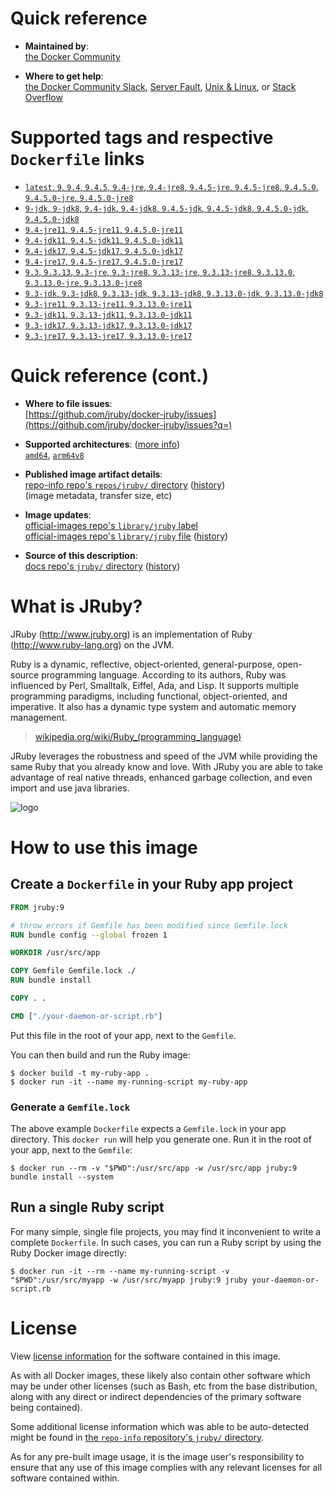 <!--

********************************************************************************

WARNING:

    DO NOT EDIT "jruby/README.md"

    IT IS AUTO-GENERATED

    (from the other files in "jruby/" combined with a set of templates)

********************************************************************************

-->

# Quick reference

-	**Maintained by**:  
	[the Docker Community](https://github.com/jruby/docker-jruby)

-	**Where to get help**:  
	[the Docker Community Slack](https://dockr.ly/comm-slack), [Server Fault](https://serverfault.com/help/on-topic), [Unix & Linux](https://unix.stackexchange.com/help/on-topic), or [Stack Overflow](https://stackoverflow.com/help/on-topic)

# Supported tags and respective `Dockerfile` links

-	[`latest`, `9`, `9.4`, `9.4.5`, `9.4-jre`, `9.4-jre8`, `9.4.5-jre`, `9.4.5-jre8`, `9.4.5.0`, `9.4.5.0-jre`, `9.4.5.0-jre8`](https://github.com/jruby/docker-jruby/blob/7b97efdd88722c1e55b86f08a38aec4f6fb9fbe7/9.4/jre8/Dockerfile)
-	[`9-jdk`, `9-jdk8`, `9.4-jdk`, `9.4-jdk8`, `9.4.5-jdk`, `9.4.5-jdk8`, `9.4.5.0-jdk`, `9.4.5.0-jdk8`](https://github.com/jruby/docker-jruby/blob/7b97efdd88722c1e55b86f08a38aec4f6fb9fbe7/9.4/jdk8/Dockerfile)
-	[`9.4-jre11`, `9.4.5-jre11`, `9.4.5.0-jre11`](https://github.com/jruby/docker-jruby/blob/7b97efdd88722c1e55b86f08a38aec4f6fb9fbe7/9.4/jre11/Dockerfile)
-	[`9.4-jdk11`, `9.4.5-jdk11`, `9.4.5.0-jdk11`](https://github.com/jruby/docker-jruby/blob/7b97efdd88722c1e55b86f08a38aec4f6fb9fbe7/9.4/jdk11/Dockerfile)
-	[`9.4-jdk17`, `9.4.5-jdk17`, `9.4.5.0-jdk17`](https://github.com/jruby/docker-jruby/blob/7b97efdd88722c1e55b86f08a38aec4f6fb9fbe7/9.4/jdk17/Dockerfile)
-	[`9.4-jre17`, `9.4.5-jre17`, `9.4.5.0-jre17`](https://github.com/jruby/docker-jruby/blob/7b97efdd88722c1e55b86f08a38aec4f6fb9fbe7/9.4/jre17/Dockerfile)
-	[`9.3`, `9.3.13`, `9.3-jre`, `9.3-jre8`, `9.3.13-jre`, `9.3.13-jre8`, `9.3.13.0`, `9.3.13.0-jre`, `9.3.13.0-jre8`](https://github.com/jruby/docker-jruby/blob/7b97efdd88722c1e55b86f08a38aec4f6fb9fbe7/9.3/jre8/Dockerfile)
-	[`9.3-jdk`, `9.3-jdk8`, `9.3.13-jdk`, `9.3.13-jdk8`, `9.3.13.0-jdk`, `9.3.13.0-jdk8`](https://github.com/jruby/docker-jruby/blob/7b97efdd88722c1e55b86f08a38aec4f6fb9fbe7/9.3/jdk8/Dockerfile)
-	[`9.3-jre11`, `9.3.13-jre11`, `9.3.13.0-jre11`](https://github.com/jruby/docker-jruby/blob/7b97efdd88722c1e55b86f08a38aec4f6fb9fbe7/9.3/jre11/Dockerfile)
-	[`9.3-jdk11`, `9.3.13-jdk11`, `9.3.13.0-jdk11`](https://github.com/jruby/docker-jruby/blob/7b97efdd88722c1e55b86f08a38aec4f6fb9fbe7/9.3/jdk11/Dockerfile)
-	[`9.3-jdk17`, `9.3.13-jdk17`, `9.3.13.0-jdk17`](https://github.com/jruby/docker-jruby/blob/7b97efdd88722c1e55b86f08a38aec4f6fb9fbe7/9.3/jdk17/Dockerfile)
-	[`9.3-jre17`, `9.3.13-jre17`, `9.3.13.0-jre17`](https://github.com/jruby/docker-jruby/blob/7b97efdd88722c1e55b86f08a38aec4f6fb9fbe7/9.3/jre17/Dockerfile)

# Quick reference (cont.)

-	**Where to file issues**:  
	[https://github.com/jruby/docker-jruby/issues](https://github.com/jruby/docker-jruby/issues?q=)

-	**Supported architectures**: ([more info](https://github.com/docker-library/official-images#architectures-other-than-amd64))  
	[`amd64`](https://hub.docker.com/r/amd64/jruby/), [`arm64v8`](https://hub.docker.com/r/arm64v8/jruby/)

-	**Published image artifact details**:  
	[repo-info repo's `repos/jruby/` directory](https://github.com/docker-library/repo-info/blob/master/repos/jruby) ([history](https://github.com/docker-library/repo-info/commits/master/repos/jruby))  
	(image metadata, transfer size, etc)

-	**Image updates**:  
	[official-images repo's `library/jruby` label](https://github.com/docker-library/official-images/issues?q=label%3Alibrary%2Fjruby)  
	[official-images repo's `library/jruby` file](https://github.com/docker-library/official-images/blob/master/library/jruby) ([history](https://github.com/docker-library/official-images/commits/master/library/jruby))

-	**Source of this description**:  
	[docs repo's `jruby/` directory](https://github.com/docker-library/docs/tree/master/jruby) ([history](https://github.com/docker-library/docs/commits/master/jruby))

# What is JRuby?

JRuby (http://www.jruby.org) is an implementation of Ruby (http://www.ruby-lang.org) on the JVM.

Ruby is a dynamic, reflective, object-oriented, general-purpose, open-source programming language. According to its authors, Ruby was influenced by Perl, Smalltalk, Eiffel, Ada, and Lisp. It supports multiple programming paradigms, including functional, object-oriented, and imperative. It also has a dynamic type system and automatic memory management.

> [wikipedia.org/wiki/Ruby_(programming_language)](https://en.wikipedia.org/wiki/Ruby_%28programming_language%29)

JRuby leverages the robustness and speed of the JVM while providing the same Ruby that you already know and love. With JRuby you are able to take advantage of real native threads, enhanced garbage collection, and even import and use java libraries.

![logo](https://raw.githubusercontent.com/docker-library/docs/fbdaaa95f768de2cb4508dde956912f4081a824a/jruby/logo.png)

# How to use this image

## Create a `Dockerfile` in your Ruby app project

```dockerfile
FROM jruby:9

# throw errors if Gemfile has been modified since Gemfile.lock
RUN bundle config --global frozen 1

WORKDIR /usr/src/app

COPY Gemfile Gemfile.lock ./
RUN bundle install

COPY . .

CMD ["./your-daemon-or-script.rb"]
```

Put this file in the root of your app, next to the `Gemfile`.

You can then build and run the Ruby image:

```console
$ docker build -t my-ruby-app .
$ docker run -it --name my-running-script my-ruby-app
```

### Generate a `Gemfile.lock`

The above example `Dockerfile` expects a `Gemfile.lock` in your app directory. This `docker run` will help you generate one. Run it in the root of your app, next to the `Gemfile`:

```console
$ docker run --rm -v "$PWD":/usr/src/app -w /usr/src/app jruby:9 bundle install --system
```

## Run a single Ruby script

For many simple, single file projects, you may find it inconvenient to write a complete `Dockerfile`. In such cases, you can run a Ruby script by using the Ruby Docker image directly:

```console
$ docker run -it --rm --name my-running-script -v "$PWD":/usr/src/myapp -w /usr/src/myapp jruby:9 jruby your-daemon-or-script.rb
```

# License

View [license information](https://github.com/jruby/jruby/blob/master/COPYING) for the software contained in this image.

As with all Docker images, these likely also contain other software which may be under other licenses (such as Bash, etc from the base distribution, along with any direct or indirect dependencies of the primary software being contained).

Some additional license information which was able to be auto-detected might be found in [the `repo-info` repository's `jruby/` directory](https://github.com/docker-library/repo-info/tree/master/repos/jruby).

As for any pre-built image usage, it is the image user's responsibility to ensure that any use of this image complies with any relevant licenses for all software contained within.
